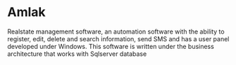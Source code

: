 # Amlak
Realstate management software, an automation software with the ability to register, edit, delete and search information, send SMS and has a user panel developed under Windows.
This software is written under the business architecture that works with Sqlserver database
